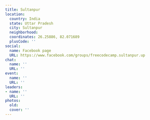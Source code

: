 ```yaml
---
title: Sultanpur
location:
  country: India
  state: Uttar Pradesh
  city: Sultanpur
  neighborhood: 
  coordinates: 26.25886, 82.071689
  plusCode: ''
social:
  name: Facebook page
  URL: https://www.facebook.com/groups/freecodecamp.sultanpur.up
chat:
  name: ''
  URL: ''
event:
  name: ''
  URL: ''
leaders:
- name: ''
  URL: ''
photos:
  old: 
  cover: ''
---
```

